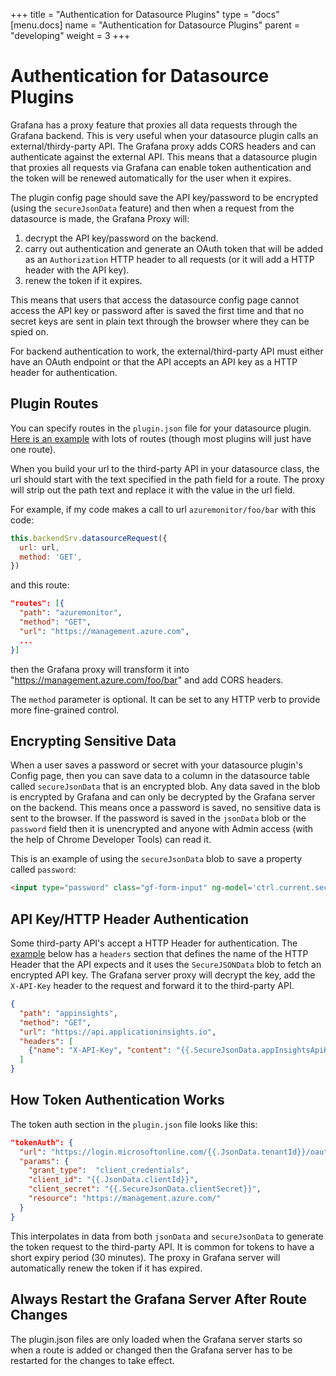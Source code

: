 +++
title = "Authentication for Datasource Plugins"
type = "docs"
[menu.docs]
name = "Authentication for Datasource Plugins"
parent = "developing"
weight = 3
+++

# Authentication for Datasource Plugins

Grafana has a proxy feature that proxies all data requests through the Grafana backend. This is very useful when your datasource plugin calls an external/thirdy-party API. The Grafana proxy adds CORS headers and can authenticate against the external API. This means that a datasource plugin that proxies all requests via Grafana can enable token authentication and the token will be renewed automatically for the user when it expires.

The plugin config page should save the API key/password to be encrypted (using the `secureJsonData` feature) and then when a request from the datasource is made, the Grafana Proxy will:

 1. decrypt the API key/password on the backend.
 2. carry out authentication and generate an OAuth token that will be added as an `Authorization` HTTP header to all requests (or it will add a HTTP header with the API key).
 3. renew the token if it expires.

This means that users that access the datasource config page cannot access the API key or password after is saved the first time and that no secret keys are sent in plain text through the browser where they can be spied on.

For backend authentication to work, the external/third-party API must either have an OAuth endpoint or that the API accepts an API key as a HTTP header for authentication.

## Plugin Routes

You can specify routes in the `plugin.json` file for your datasource plugin. [Here is an example](https://github.com/grafana/azure-monitor-datasource/blob/d74c82145c0a4af07a7e96cc8dde231bfd449bd9/src/plugin.json#L30-L95) with lots of routes (though most plugins will just have one route).

When you build your url to the third-party API in your datasource class, the url should start with the text specified in the path field for a route. The proxy will strip out the path text and replace it with the value in the url field.

For example, if my code makes a call to url `azuremonitor/foo/bar` with this code:

```js
this.backendSrv.datasourceRequest({
  url: url,
  method: 'GET',
})
```

and this route:

```json
"routes": [{
  "path": "azuremonitor",
  "method": "GET",
  "url": "https://management.azure.com",
  ...
}]
```

then the Grafana proxy will transform it into "https://management.azure.com/foo/bar" and add CORS headers.

The `method` parameter is optional. It can be set to any HTTP verb to provide more fine-grained control.

## Encrypting Sensitive Data

When a user saves a password or secret with your datasource plugin's Config page, then you can save data to a column in the datasource table called `secureJsonData` that is an encrypted blob. Any data saved in the blob is encrypted by Grafana and can only be decrypted by the Grafana server on the backend. This means once a password is saved, no sensitive data is sent to the browser. If the password is saved in the `jsonData` blob or the `password` field then it is unencrypted and anyone with Admin access (with the help of Chrome Developer Tools) can read it.

This is an example of using the `secureJsonData` blob to save a property called `password`:

```html
<input type="password" class="gf-form-input" ng-model='ctrl.current.secureJsonData.password' placeholder="password"></input>
```

## API Key/HTTP Header Authentication

Some third-party API's accept a HTTP Header for authentication. The [example](https://github.com/grafana/azure-monitor-datasource/blob/d74c82145c0a4af07a7e96cc8dde231bfd449bd9/src/plugin.json#L91-L93) below has a `headers` section that defines the name of the HTTP Header that the API expects and it uses the `SecureJSONData` blob to fetch an encrypted API key. The Grafana server proxy will decrypt the key, add the `X-API-Key` header to the request and forward it to the third-party API.

```json
{
  "path": "appinsights",
  "method": "GET",
  "url": "https://api.applicationinsights.io",
  "headers": [
    {"name": "X-API-Key", "content": "{{.SecureJsonData.appInsightsApiKey}}"}
  ]
}
```

## How Token Authentication Works

The token auth section in the `plugin.json` file looks like this:

```json
"tokenAuth": {
  "url": "https://login.microsoftonline.com/{{.JsonData.tenantId}}/oauth2/token",
  "params": {
    "grant_type":  "client_credentials",
    "client_id": "{{.JsonData.clientId}}",
    "client_secret": "{{.SecureJsonData.clientSecret}}",
    "resource": "https://management.azure.com/"
  }
}
```

This interpolates in data from both `jsonData`  and `secureJsonData` to generate the token request to the third-party API. It is common for tokens to have a short expiry period (30 minutes). The proxy in Grafana server will automatically renew the token if it has expired.

## Always Restart the Grafana Server After Route Changes

The plugin.json files are only loaded when the Grafana server starts so when a route is added or changed then the Grafana server has to be restarted for the changes to take effect.
